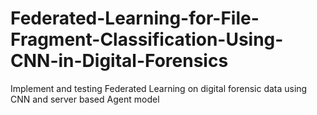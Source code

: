 # Federated-Learning-for-File-Fragment-Classification-Using-CNN-in-Digital-Forensics
Implement and testing Federated Learning on digital forensic data using CNN and server based Agent model
